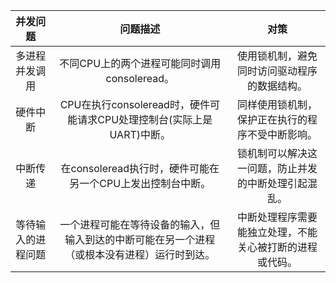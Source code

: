 
| 并发问题 | 问题描述 | 对策 |
| :-----: | :----: | :----: |
| 多进程并发调用 | 不同CPU上的两个进程可能同时调用consoleread。| 使用锁机制，避免同时访问驱动程序的数据结构。|
| 硬件中断 | CPU在执行consoleread时，硬件可能请求CPU处理控制台(实际上是UART)中断。| 同样使用锁机制，保护正在执行的程序不受中断影响。|
| 中断传递 | 在consoleread执行时，硬件可能在另一个CPU上发出控制台中断。 | 锁机制可以解决这一问题，防止并发的中断处理引起混乱。|
| 等待输入的进程问题 | 一个进程可能在等待设备的输入，但输入到达的中断可能在另一个进程（或根本没有进程）运行时到达。 | 中断处理程序需要能独立处理，不能关心被打断的进程或代码。|
